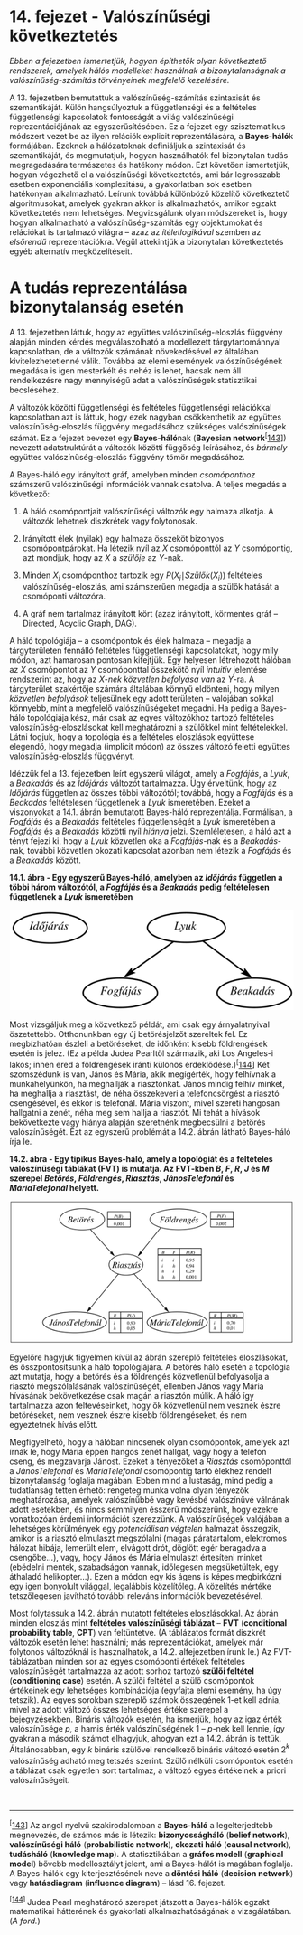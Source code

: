 <?xml version="1.0" encoding="UTF-8" standalone="no"?>
<!DOCTYPE html PUBLIC "-//W3C//DTD XHTML 1.1//EN" "http://www.w3.org/TR/xhtml11/DTD/xhtml11.dtd">
<html xmlns="http://www.w3.org/1999/xhtml"><head><meta name="generator" content="DocBook XSL Stylesheets V1.76.1"/></head><body><div class="chapter" title="14. fejezet - Valószínűségi következtetés"><div class="titlepage"><div><div><h1 class="title"><a id="id672996"/>14. fejezet - Valószínűségi következtetés</h1></div></div></div><p><span class="emphasis"><em>Ebben a fejezetben ismertetjük, hogyan építhetők olyan következtető rendszerek, amelyek hálós modelleket használnak a bizonytalanságnak a valószínűség-számítás törvényeinek megfelelő kezelésére.</em></span></p><p>A 13. fejezetben bemutattuk a valószínűség-számítás szintaxisát és szemantikáját. Külön hangsúlyoztuk a függetlenségi és a feltételes függetlenségi kapcsolatok fontosságát a világ valószínűségi reprezentációjának az egyszerűsítésében. Ez a fejezet egy szisztematikus módszert vezet be az ilyen relációk explicit reprezentálására, a <span class="strong"><strong>Bayes-háló</strong></span>k formájában. Ezeknek a hálózatoknak definiáljuk a szintaxisát és szemantikáját, és megmutatjuk, hogyan használhatók fel bizonytalan tudás megragadására természetes és hatékony módon. Ezt követően ismertetjük, hogyan végezhető el a valószínűségi következtetés, ami bár legrosszabb esetben exponenciális komplexitású, a gyakorlatban sok esetben hatékonyan alkalmazható. Leírunk továbbá különböző közelítő következtető algoritmusokat, amelyek gyakran akkor is alkalmazhatók, amikor egzakt következtetés nem lehetséges. Megvizsgálunk olyan módszereket is, hogy hogyan alkalmazható a valószínűség-számítás egy objektumokat és relációkat is tartalmazó világra – azaz az <span class="emphasis"><em>ítéletlogikával</em></span> szemben az <span class="emphasis"><em>elsőrendű </em></span>reprezentációkra. Végül áttekintjük a bizonytalan következtetés egyéb alternatív megközelítéseit.</p><div class="section" title="A tudás reprezentálása bizonytalanság esetén"><div class="titlepage"><div><div><h1 class="title"><a id="id673018"/>A tudás reprezentálása bizonytalanság esetén</h1></div></div></div><p>A 13. fejezetben<span class="emphasis"><em> </em></span>láttuk, hogy az együttes valószínűség-eloszlás függvény alapján minden kérdés megválaszolható a modellezett tárgytartománnyal kapcsolatban, de a változók számának növekedésével ez általában kivitelezhetetlenné válik. Továbbá az elemi események valószínűségének megadása is igen mesterkélt és nehéz is lehet, hacsak nem áll rendelkezésre nagy mennyiségű adat a valószínűségek statisztikai becsléséhez.</p><p>A változók közötti függetlenségi és feltételes függetlenségi relációkkal kapcsolatban azt is láttuk, hogy ezek nagyban csökkenthetik az együttes valószínűség-eloszlás függvény megadásához szükséges valószínűségek számát. Ez a fejezet bevezet egy <span class="strong"><strong>Bayes-háló</strong></span>nak (<span class="strong"><strong>Bayesian network</strong></span><sup>[<a id="id673038" href="#ftn.id673038" class="footnote">143</a>]</sup>) nevezett adatstruktúrát a változók közötti függőség leírásához, és <span class="emphasis"><em>bármely</em></span> együttes valószínűség-eloszlás függvény tömör megadásához.</p><p>A Bayes-háló egy irányított gráf, amelyben minden <span class="emphasis"><em>csomóponthoz</em></span> számszerű valószínűségi információk vannak csatolva. A teljes megadás a következő:</p><div class="orderedlist"><ol class="orderedlist"><li class="listitem"><p>A háló csomópontjait valószínűségi változók egy halmaza alkotja. A változók lehetnek diszkrétek vagy folytonosak.</p></li><li class="listitem"><p>Irányított élek (nyilak) egy halmaza összeköt bizonyos csomópontpárokat. Ha létezik nyíl az <span class="emphasis"><em>X</em></span> csomóponttól az <span class="emphasis"><em>Y</em></span> csomópontig, azt mondjuk, hogy az <span class="emphasis"><em>X</em></span> a <span class="emphasis"><em>szülője </em></span>az <span class="emphasis"><em>Y</em></span>-nak.</p></li><li class="listitem"><p>Minden <span class="emphasis"><em>X<sub>i</sub></em></span> csomóponthoz tartozik egy <span class="emphasis"><em>P</em></span>(<span class="emphasis"><em>X<sub>i</sub></em></span>∣<span class="emphasis"><em>Szülők</em></span>(<span class="emphasis"><em>X<sub>i</sub></em></span>)) feltételes valószínűség-eloszlás, ami számszerűen megadja a szülők hatását a csomóponti változóra.</p></li><li class="listitem"><p>A gráf nem tartalmaz irányított kört (azaz irányított, körmentes gráf – Directed, Acyclic Graph, DAG).</p></li></ol></div><p>A háló topológiája – a csomópontok és élek halmaza – megadja a tárgyterületen fennálló feltételes függetlenségi kapcsolatokat, hogy mily módon, azt hamarosan pontosan kifejtjük. Egy helyesen létrehozott hálóban az <span class="emphasis"><em>X</em></span> csomópontot az <span class="emphasis"><em>Y</em></span> csomóponttal összekötő nyíl <span class="emphasis"><em>intuitív</em></span> jelentése rendszerint az, hogy az <span class="emphasis"><em>X</em></span>-<span class="emphasis"><em>nek közvetlen befolyása</em></span> <span class="emphasis"><em>van</em></span> az <span class="emphasis"><em>Y</em></span>-ra. A tárgyterület szakértője számára általában könnyű eldönteni, hogy milyen <span class="emphasis"><em>közvetlen befolyások</em></span> teljesülnek egy adott területen – valójában sokkal könnyebb, mint a megfelelő valószínűségeket megadni. Ha pedig a Bayes-háló topológiája kész, már csak az egyes változókhoz tartozó feltételes valószínűség-eloszlásokat kell meghatározni a szülőkkel mint feltételekkel. Látni fogjuk, hogy a topológia és a feltételes eloszlások együttese elegendő, hogy megadja (implicit módon) az összes változó feletti együttes valószínűség-eloszlás függvényt.</p><p class="Tartalom3">Idézzük fel a 13. fejezetben leírt egyszerű világot, amely a <span class="emphasis"><em>Fogfájás</em></span>, a <span class="emphasis"><em>Lyuk</em></span>, a<span class="emphasis"><em> Beakadás</em></span> és az <span class="emphasis"><em>Időjárás</em></span> változót tartalmazza. Úgy érveltünk, hogy az <span class="emphasis"><em>Időjárás</em></span> független az összes többi változótól; továbbá, hogy a <span class="emphasis"><em>Fogfájás</em></span> és a <span class="emphasis"><em>Beakadás</em></span> feltételesen függetlenek a <span class="emphasis"><em>Lyuk</em></span> ismeretében. Ezeket a viszonyokat a 14.1. ábrán bemutatott Bayes-háló reprezentálja. Formálisan, a <span class="emphasis"><em>Fogfájás</em></span> és a <span class="emphasis"><em>Beakadás</em></span> feltételes függetlenségét a <span class="emphasis"><em>Lyuk</em></span> ismeretében a <span class="emphasis"><em>Fogfájás</em></span> és a <span class="emphasis"><em>Beakadás </em></span>közötti nyíl <span class="emphasis"><em>hiánya</em></span> jelzi. Szemléletesen, a háló azt a tényt fejezi ki, hogy a <span class="emphasis"><em>Lyuk</em></span> közvetlen oka a <span class="emphasis"><em>Fogfájás</em></span>-nak és a <span class="emphasis"><em>Beakadás</em></span>-nak, további közvetlen okozati kapcsolat azonban nem létezik a <span class="emphasis"><em>Fogfájás</em></span> és a <span class="emphasis"><em>Beakadás </em></span>között.</p><div class="figure"><a id="id673293"/><p class="title"><strong>14.1. ábra - Egy egyszerű Bayes-háló, amelyben az <span class="emphasis"><em>Időjárás</em></span> független a többi három változótól, a <span class="emphasis"><em>Fogfájás</em></span> és a <span class="emphasis"><em>Beakadás</em></span> pedig feltételesen függetlenek a <span class="emphasis"><em>Lyuk</em></span> ismeretében</strong></p><div class="figure-contents"><div class="mediaobject"><img src="kepek/14-01.png" alt="Egy egyszerű Bayes-háló, amelyben az Időjárás független a többi három változótól, a Fogfájás és a Beakadás pedig feltételesen függetlenek a Lyuk ismeretében"/></div></div></div><p class="Tartalom3">Most vizsgáljuk meg a közvetkező példát, ami csak egy árnyalatnyival öszetettebb. Otthonunkban egy új betörésjelzőt szereltek fel. Ez megbízhatóan észleli a betöréseket, de időnként kisebb földrengések esetén is jelez. (Ez a példa Judea Pearltől származik, aki Los Angeles-i lakos; innen ered a földrengések iránti különös érdeklődése.)<sup>[<a id="id673320" href="#ftn.id673320" class="footnote">144</a>]</sup> Két szomszédunk is van, János és Mária, akik megígérték, hogy felhívnak a munkahelyünkön, ha meghallják a riasztónkat. János mindig felhív minket, ha meghallja a riasztást, de néha összekeveri a telefoncsörgést a riasztó csengésével, és ekkor is telefonál. Mária viszont, mivel szereti hangosan hallgatni a zenét, néha meg sem hallja a riasztót. Mi tehát a hívások bekövetkezte vagy hiánya alapján szeretnénk megbecsülni a betörés valószínűségét. Ezt az egyszerű problémát a<span class="emphasis"><em> </em></span>14.2. ábrán látható Bayes-háló írja le.</p><div class="figure"><a id="id673334"/><p class="title"><strong>14.2. ábra - Egy tipikus Bayes-háló, amely a topológiát és a feltételes valószínűségi táblákat (FVT) is mutatja. Az FVT-kben <span class="emphasis"><em>B</em></span>,<span class="emphasis"><em> F</em></span>,<span class="emphasis"><em> R</em></span>,<span class="emphasis"><em> J</em></span> és <span class="emphasis"><em>M</em></span> szerepel <span class="emphasis"><em>Betörés</em></span>,<span class="emphasis"><em> Földrengés</em></span>, <span class="emphasis"><em>Riasztás</em></span>, <span class="emphasis"><em>JánosTelefonál </em></span>és <span class="emphasis"><em>MáriaTelefonál</em></span> helyett.</strong></p><div class="figure-contents"><div class="mediaobject"><img src="kepek/14-02.png" alt="Egy tipikus Bayes-háló, amely a topológiát és a feltételes valószínűségi táblákat (FVT) is mutatja. Az FVT-kben B, F, R, J és M szerepel Betörés, Földrengés, Riasztás, JánosTelefonál és MáriaTelefonál helyett."/></div></div></div><p>Egyelőre hagyjuk figyelmen kívül az ábrán szereplő feltételes eloszlásokat, és összpontosítsunk a háló topológiájára. A betörés háló esetén a topológia azt mutatja, hogy a betörés és a földrengés közvetlenül befolyásolja a riasztó megszólalásának valószínűségét, ellenben János vagy Mária hívásának bekövetkezése csak magán a riasztón múlik. A háló így tartalmazza azon feltevéseinket, hogy ők közvetlenül nem vesznek észre betöréseket, nem vesznek észre kisebb földrengéseket, és nem egyeztetnek hívás előtt.</p><p>Megfigyelhető, hogy a hálóban nincsenek olyan csomópontok, amelyek azt írnák le, hogy Mária éppen hangos zenét hallgat, vagy hogy a telefon cseng, és megzavarja Jánost. Ezeket a tényezőket a <span class="emphasis"><em>Riasztás</em></span> csomóponttól a <span class="emphasis"><em>JánosTelefonál</em></span> és <span class="emphasis"><em>MáriaTelefonál </em></span>csomópontig tartó élekhez rendelt bizonytalanság foglalja magában. Ebben mind a lustaság, mind pedig a tudatlanság tetten érhető: rengeteg munka volna olyan tényezők meghatározása, amelyek valószínűbbé vagy kevésbé valószínűvé válnának adott esetekben, és nincs semmilyen ésszerű módszerünk, hogy ezekre vonatkozóan érdemi információt szerezzünk. A valószínűségek valójában a lehetséges körülmények egy <span class="emphasis"><em>potenciálisan végtelen</em></span> halmazát összegzik, amikor is a riasztó elmulaszt megszólalni (magas páratartalom, elektromos hálózat hibája, lemerült elem, elvágott drót, döglött egér beragadva a csengőbe…), vagy, hogy János és Mária elmulaszt értesíteni minket (ebédelni mentek, szabadságon vannak, időlegesen megsüketültek, egy áthaladó helikopter…). Ezen a módon egy kis ágens is képes megbirkózni egy igen bonyolult világgal, legalábbis közelítőleg. A közelítés mértéke tetszőlegesen javítható további releváns információk bevezetésével.</p><p>Most folytassuk a 14.2. ábrán mutatott feltételes eloszlásokkal. Az ábrán minden eloszlás mint <span class="strong"><strong>feltételes valószínűségi táblázat</strong></span> – <span class="strong"><strong>FVT</strong></span> (<span class="strong"><strong>conditional probability table</strong></span>, <span class="strong"><strong>CPT</strong></span>) van feltüntetve. (A táblázatos formát diszkrét változók esetén lehet használni; más reprezentációkat, amelyek már folytonos változóknál is használhatók, a 14.2. alfejezetben írunk le.) Az FVT-táblázatban minden sor az egyes csomóponti értékek feltételes valószínűségét tartalmazza az adott sorhoz tartozó <span class="strong"><strong>szülői feltétel</strong></span> (<span class="strong"><strong>conditioning case</strong></span>) esetén. A szülői feltétel a szülő csomópontok értékeinek egy lehetséges kombinációja (egyfajta elemi esemény, ha úgy tetszik). Az egyes sorokban szereplő számok összegének 1-et kell adnia, mivel az adott változó összes lehetséges értéke szerepel a bejegyzésekben. Bináris változók esetén, ha ismerjük, hogy az igaz érték valószínűsége <span class="emphasis"><em>p</em></span>, a hamis érték valószínűségének 1 <span class="emphasis"><em>– p</em></span>-nek kell lennie, így gyakran a második számot elhagyjuk, ahogyan ezt a 14.2. ábrán is tettük. Általánosabban, egy <span class="emphasis"><em>k </em></span>bináris szülővel rendelkező bináris változó esetén 2<span class="emphasis"><em><sup>k</sup><sub> </sub></em></span>valószínűség adható meg tetszés szerint. Szülő nélküli csomópontok esetén a táblázat csak egyetlen sort tartalmaz, a változó egyes értékeinek a priori valószínűségeit.</p></div><div class="footnotes"><br/><hr/><div class="footnote"><p class="footnote text"><sup>[<a id="ftn.id673038" href="#id673038" class="para">143</a>] </sup> Az angol nyelvű szakirodalomban a <span class="strong"><strong>Bayes-háló</strong></span> a legelterjedtebb megnevezés, de számos más is létezik: <span class="strong"><strong>bizonyosságháló</strong></span> (<span class="strong"><strong>belief network</strong></span>), <span class="strong"><strong>valószínűségi háló</strong></span> (<span class="strong"><strong>probabilistic network</strong></span>),<span class="strong"><strong> okozati háló</strong></span> (<span class="strong"><strong>causal network</strong></span>),<span class="strong"><strong> tudásháló</strong></span> (<span class="strong"><strong>knowledge map</strong></span>). A statisztikában a <span class="strong"><strong>gráfos modell</strong></span> (<span class="strong"><strong>graphical model</strong></span>) bővebb modellosztályt jelent, ami a Bayes-hálót is magában foglalja. A Bayes-hálók egy kiterjesztésének neve a<span class="strong"><strong> döntési háló</strong></span> (<span class="strong"><strong>decision network</strong></span>) vagy<span class="strong"><strong> hatásdiagram</strong></span> (<span class="strong"><strong>influence diagram</strong></span>) – lásd 16. fejezet.</p></div><div class="footnote"><p class="footnote text"><sup>[<a id="ftn.id673320" href="#id673320" class="para">144</a>] </sup> Judea Pearl meghatározó szerepet játszott a Bayes-hálók egzakt matematikai hátterének és gyakorlati alkalmazhatóságának a vizsgálatában. (<span class="emphasis"><em>A ford.</em></span>)</p></div></div></div></body></html>
